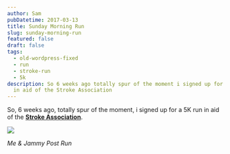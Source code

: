 ```yaml
---
author: Sam
pubDatetime: 2017-03-13
title: Sunday Morning Run
slug: sunday-morning-run
featured: false
draft: false
tags:
  - old-wordpress-fixed
  - run
  - stroke-run
  - 5k
description: So 6 weeks ago totally spur of the moment i signed up for a 5K run
  in aid of the Stroke Association
---
```

So, 6 weeks ago, totally spur of the moment, i signed up for a 5K run in aid of the [**Stroke Association**](https://www.stroke.org.uk/).

![](/assets/2017/2017-03-13-me-and-jammy-post-stroke-run.JPG)

_Me & Jammy Post Run_
